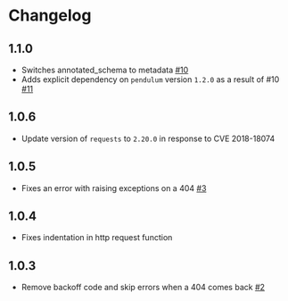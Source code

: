 # Changelog

## 1.1.0
  * Switches annotated_schema to metadata [#10](https://github.com/singer-io/tap-listrak/pull/10)
  * Adds explicit dependency on `pendulum` version `1.2.0` as a result of #10 [#11](https://github.com/singer-io/tap-listrak/pull/11)

## 1.0.6
  * Update version of `requests` to `2.20.0` in response to CVE 2018-18074

## 1.0.5
  * Fixes an error with raising exceptions on a 404 [#3](https://github.com/singer-io/tap-listrak/pull/3)

## 1.0.4
  * Fixes indentation in http request function

## 1.0.3
  * Remove backoff code and skip errors when a 404 comes back [#2](https://github.com/singer-io/tap-listrak/pull/2)
